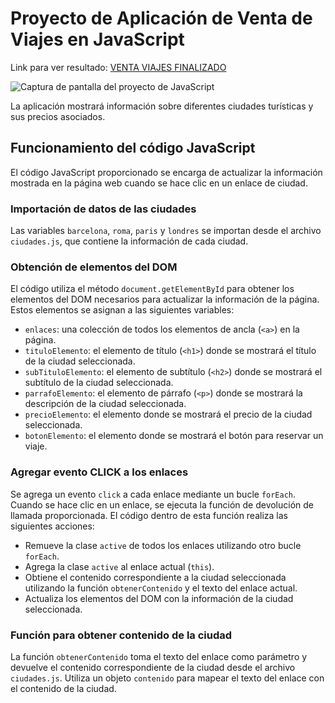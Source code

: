 # Proyecto de Aplicación de Venta de Viajes en JavaScript

Link para ver resultado: [VENTA VIAJES FINALIZADO]()

![Captura de pantalla del proyecto de JavaScript]()

La aplicación mostrará información sobre diferentes ciudades turísticas y sus precios asociados.

## Funcionamiento del código JavaScript

El código JavaScript proporcionado se encarga de actualizar la información mostrada en la página web cuando se hace clic en un enlace de ciudad.

### Importación de datos de las ciudades

Las variables `barcelona`, `roma`, `paris` y `londres` se importan desde el archivo `ciudades.js`, que contiene la información de cada ciudad.

### Obtención de elementos del DOM

El código utiliza el método `document.getElementById` para obtener los elementos del DOM necesarios para actualizar la información de la página. Estos elementos se asignan a las siguientes variables:

- `enlaces`: una colección de todos los elementos de ancla (`<a>`) en la página.
- `tituloElemento`: el elemento de título (`<h1>`) donde se mostrará el título de la ciudad seleccionada.
- `subTituloElemento`: el elemento de subtítulo (`<h2>`) donde se mostrará el subtítulo de la ciudad seleccionada.
- `parrafoElemento`: el elemento de párrafo (`<p>`) donde se mostrará la descripción de la ciudad seleccionada.
- `precioElemento`: el elemento donde se mostrará el precio de la ciudad seleccionada.
- `botonElemento`: el elemento donde se mostrará el botón para reservar un viaje.

### Agregar evento CLICK a los enlaces

Se agrega un evento `click` a cada enlace mediante un bucle `forEach`. Cuando se hace clic en un enlace, se ejecuta la función de devolución de llamada proporcionada. El código dentro de esta función realiza las siguientes acciones:

- Remueve la clase `active` de todos los enlaces utilizando otro bucle `forEach`.
- Agrega la clase `active` al enlace actual (`this`).
- Obtiene el contenido correspondiente a la ciudad seleccionada utilizando la función `obtenerContenido` y el texto del enlace actual.
- Actualiza los elementos del DOM con la información de la ciudad seleccionada.

### Función para obtener contenido de la ciudad

La función `obtenerContenido` toma el texto del enlace como parámetro y devuelve el contenido correspondiente de la ciudad desde el archivo `ciudades.js`. Utiliza un objeto `contenido` para mapear el texto del enlace con el contenido de la ciudad.
